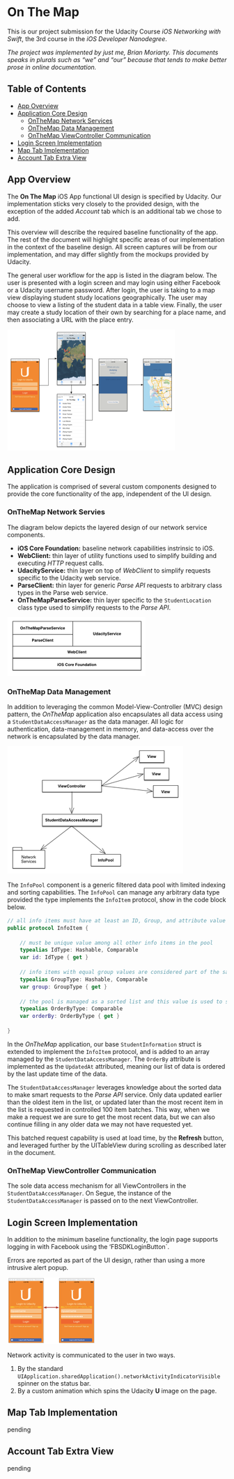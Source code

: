 # On The Map

This is our project submission for the Udacity Course *iOS Networking with Swift*, the 3rd course in the *iOS Developer Nanodegree*.

*The project was implemented by just me, Brian Moriarty. This documents speaks in plurals such as “we” and “our” because that tends to make better prose in online documentation.*


## Table of Contents

* [App Overview](#app-overview)
* [Application Core Design](#application-core-design)
  * [OnTheMap Network Services](#onthemap-network-services)
  * [OnTheMap Data Management](#onthemap-data-management)
  * [OnTheMap ViewController Communication](#onthemap-viewcontroller-communication)
* [Login Screen Implementation](#login-screen-implementation)
* [Map Tab Implementation](#map-tab-implementation)
* [Account Tab Extra View](#account-tab-extra-view)
  


## App Overview

The **On The Map** iOS App functional UI design is specified by Udacity. Our implementation sticks very closely to the provided design, with the exception of the added *Account* tab which is an additional tab we chose to add.

This overview will describe the required baseline functionality of the app. The rest of the document will highlight specific areas of our implementation in the context of the baseline design. All screen captures will be from our implementation, and may differ slightly from the mockups provided by Udacity.

The general user workflow for the app is listed in the diagram below. The user is presented with a login screen and may login using either Facebook or a Udacity username password. After login, the user is taking to a map view displaying student study locations geographically. The user may choose to view a listing of the student data in a table view. Finally, the user may create a study location of their own by searching for a place name, and then associating a URL with the place entry.

![User Workflow Baseline](doc/img/User-Workflow-Baseline.png)

## Application Core Design

The application is comprised of several custom components designed to provide the core functionality of the app, independent of the UI design.
 
### OnTheMap Network Servies

The diagram below depicts the layered design of our network service components. 

* **iOS Core Foundation:** baseline network capabilities instrinsic to iOS.
* **WebClient:** thin layer of utility functions used to simplify building and executing *HTTP* request calls.
* **UdacityService:** thin layer on top of *WebClient* to simplify requests specific to the Udacity web service.
* **ParseClient:** thin layer for generic *Parse API* requests to arbitrary class types in the Parse web service.
* **OnTheMapParseService:** thin layer specific to the `StudentLocation` class type used to simplify requests to the *Parse API*.

![Network Component Design](doc/img/NetworkComponentDesign.png)

### OnTheMap Data Management

In addition to leveraging the common Model-View-Controller (MVC) design pattern, the *OnTheMap* application also encapsulates all data access using a `StudentDataAccessManager` as the data manager. All logic for authentication, data-management in memory, and data-access over the network is encapsulated by the data manager.

![Data Access and Model View Controller](doc/img/DataAccess-MVC.png)

The `InfoPool` component is a generic filtered data pool with limited indexing and sorting capabilities. The `InfoPool` can manage any arbitrary data type provided the type implements the `InfoItem` protocol, show in the code block below.

```swift
// all info items must have at least an ID, Group, and attribute value to sort by
public protocol InfoItem {
    
    // must be unique value among all other info items in the pool
    typealias IdType: Hashable, Comparable
    var id: IdType { get }

    // info items with equal group values are considered part of the same group.
    typealias GroupType: Hashable, Comparable
    var group: GroupType { get }
    
    // the pool is managed as a sorted list and this value is used to sort the info items.
    typealias OrderByType: Comparable
    var orderBy: OrderByType { get }
    
}
``` 

In the *OnTheMap* application, our base `StudentInformation` struct is extended to implement the `InfoItem` protocol, and is added to an array managed by the `StudentDataAccessManager`. The `OrderBy` attribute is implemented as the `UpdatedAt` attributed, meaning our list of data is ordered by the last update time of the data.

The `StudentDataAccessManager` leverages knowledge about the sorted data to make smart requests to the *Parse API* service. Only data updated earlier than the oldest item in the list, or updated later than the most recent item in the list is requested in controlled 100 item batches. This way, when we make a request we are sure to get the most recent data, but we can also continue filling in any older data we may not have requested yet. 

This batched request capability is used at load time, by the **Refresh** button, and leveraged further by the UITableView during scrolling as described later in the document.

### OnTheMap ViewController Communication

The sole data access mechanism for all ViewControllers in the `StudentDataAccessManager`. On Segue, the instance of the `StudentDataAccessManager` is passed on to the next ViewController.


## Login Screen Implementation

In addition to the minimum baseline functionality, the login page supports logging in with Facebook using the ‘FBSDKLoginButton`.

Errors are reported as part of the UI design, rather than using a more intrusive alert popup.

![Login Screen Errors](doc/img/LoginScreen-Errors.png)

Network activity is communicated to the user in two ways.

1. By the standard `UIApplication.sharedApplication().networkActivityIndicatorVisible` spinner on the status bar.
2. By a custom animation which spins the Udacity **U** image on the page.

## Map Tab Implementation

pending

## Account Tab Extra View

pending

